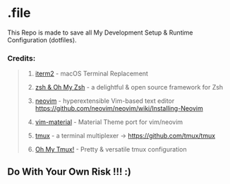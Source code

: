 # .file

This Repo is made to save all My Development Setup &amp; Runtime Configuration (dotfiles). 

### Credits: 

>
> 1. [iterm2](https://https://iterm2.com/) - macOS Terminal Replacement
>
> 2. [zsh & Oh My Zsh](https://ohmyz.sh/) - a delightful & open source framework for Zsh
> 
> 3. [neovim](https://neovim.io/) - hyperextensible Vim-based text editor https://github.com/neovim/neovim/wiki/Installing-Neovim
>
> 4. [vim-material](https://github.com/hzchirs/vim-material) - Material Theme port for vim/neovim
> 
> 5. [tmux](https://github.com/tmux/tmux/wiki) - a terminal multiplexer -> https://github.com/tmux/tmux
>
> 6. [Oh My Tmux!](https://github.com/gpakosz/.tmux) - Pretty & versatile tmux configuration 

## Do With Your Own Risk !!! :)
